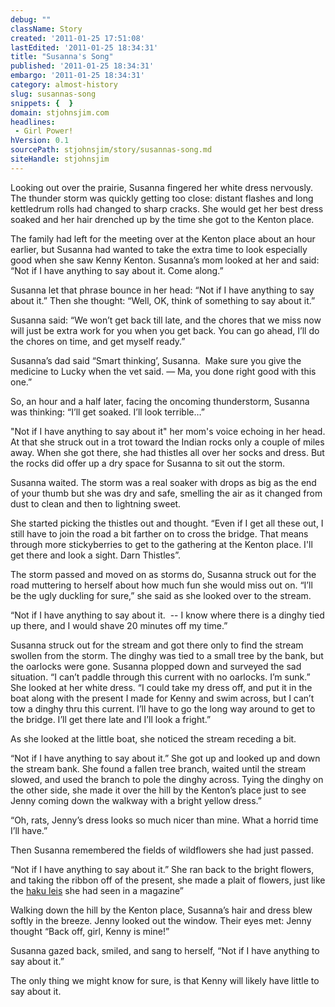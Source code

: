 ```yaml
---
debug: ""
className: Story
created: '2011-01-25 17:51:08'
lastEdited: '2011-01-25 18:34:31'
title: "Susanna's Song"
published: '2011-01-25 18:34:31'
embargo: '2011-01-25 18:34:31'
category: almost-history
slug: susannas-song
snippets: {  }
domain: stjohnsjim.com
headlines:
 - Girl Power!
hVersion: 0.1
sourcePath: stjohnsjim/story/susannas-song.md
siteHandle: stjohnsjim
---
```

Looking out over the prairie, Susanna fingered her white dress nervously. The thunder storm was quickly getting too close: distant flashes and long kettledrum rolls had changed to sharp cracks. She would get her best dress soaked and her hair drenched up by the time she got to the Kenton place.

The family had left for the meeting over at the Kenton place about an hour earlier, but Susanna had wanted to take the extra time to look especially good when she saw Kenny Kenton. Susanna&rsquo;s mom looked at her and said: &ldquo;Not if I have anything to say about it. Come along.&rdquo;

Susanna let that phrase bounce in her head: &ldquo;Not if I have anything to say about it.&rdquo; Then she thought: &ldquo;Well, OK, think of something to say about it.&rdquo;

Susanna said: &ldquo;We won&rsquo;t get back till late, and the chores that we miss now will just be extra work for you when you get back. You can go ahead, I&rsquo;ll do the chores on time, and get myself ready.&rdquo;

Susanna&rsquo;s dad said &ldquo;Smart thinking&rsquo;, Susanna. &nbsp;Make sure you give the medicine to Lucky when the vet said. &mdash; Ma, you done right good with this one.&rdquo;

So, an hour and a half later, facing the oncoming thunderstorm, Susanna was thinking: &ldquo;I&rsquo;ll get soaked. I&rsquo;ll look terrible&hellip;&rdquo;

&quot;Not if I have anything to say about it&quot; her mom's voice echoing in her head. At that she struck out in a trot toward the Indian rocks only a couple of miles away. When she got there, she had thistles all over her socks and dress. But the rocks did offer up a dry space for Susanna to sit out the storm.

Susanna waited. The storm was a real soaker with drops as big as the end of your thumb but she was dry and safe, smelling the air as it changed from dust to clean and then to lightning sweet.

She started picking the thistles out and thought. &ldquo;Even if I get all these out, I still have to join the road a bit farther on to cross the bridge. That means through more stickyberries to get to the gathering at the Kenton place. I'll get there and look a sight. Darn Thistles&rdquo;.

The storm passed and moved on as storms do, Susanna struck out for the road muttering to herself about how much fun she would miss out on. &ldquo;I&rsquo;ll be the ugly duckling for sure,&rdquo; she said as she looked over to the stream.

&ldquo;Not if I have anything to say about it. &nbsp;-- I know where there is a dinghy tied up there, and I would shave 20 minutes off my time.&rdquo;

Susanna struck out for the stream and got there only to find the stream swollen from the storm. The dinghy was tied to a small tree by the bank, but the oarlocks were gone. Susanna plopped down and surveyed the sad situation. &ldquo;I can&rsquo;t paddle through this current with no oarlocks. I&rsquo;m sunk.&rdquo; She looked at her white dress. &ldquo;I could take my dress off, and put it in the boat along with the present I made for Kenny and swim across, but I can&rsquo;t tow a dinghy thru this current. I&rsquo;ll have to go the long way around to get to the bridge. I&rsquo;ll get there late and I&rsquo;ll look a fright.&rdquo;

As she looked at the little boat, she noticed the stream receding a bit.

&ldquo;Not if I have anything to say about it.&rdquo; She got up and looked up and down the stream bank. She found a fallen tree branch, waited until the stream slowed, and used the branch to pole the dinghy across. Tying the dinghy on the other side, she made it over the hill by the Kenton&rsquo;s place just to see Jenny coming down the walkway with a bright yellow dress.&rdquo;

&ldquo;Oh, rats, Jenny&rsquo;s dress looks so much nicer than mine. What a horrid time I&rsquo;ll have.&rdquo;

Then Susanna remembered the fields of wildflowers she had just passed.

&ldquo;Not if I have anything to say about it.&rdquo; She ran back to the bright flowers, and taking the ribbon off of the present, she made a plait of flowers, just like the [haku leis][0] she had seen in a magazine&rdquo;

Walking down the hill by the Kenton place, Susanna&rsquo;s hair and dress blew softly in the breeze. Jenny looked out the window. Their eyes met: Jenny thought &ldquo;Back off, girl, Kenny is mine!&rdquo;

Susanna gazed back, smiled, and sang to herself, &ldquo;Not if I have anything to say about it.&rdquo;

The only thing we might know for sure, is that Kenny will likely have little to say about it.

[0]: http://www.google.com/images?um=1&amp;hl=en&amp;rls=en&amp;biw=1031&amp;bih=616&amp;tbs=isch%3A1&amp;sa=1&amp;q=haku+lei&amp;aq=f&amp;aqi=g1&amp;aql=&amp;oq=
